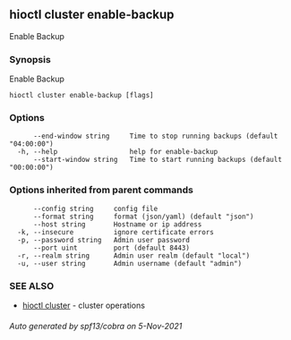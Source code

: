 ## hioctl cluster enable-backup

Enable Backup

### Synopsis

Enable Backup

```
hioctl cluster enable-backup [flags]
```

### Options

```
      --end-window string     Time to stop running backups (default "04:00:00")
  -h, --help                  help for enable-backup
      --start-window string   Time to start running backups (default "00:00:00")
```

### Options inherited from parent commands

```
      --config string     config file
      --format string     format (json/yaml) (default "json")
      --host string       Hostname or ip address
  -k, --insecure          ignore certificate errors
  -p, --password string   Admin user password
      --port uint         port (default 8443)
  -r, --realm string      Admin user realm (default "local")
  -u, --user string       Admin username (default "admin")
```

### SEE ALSO

* [hioctl cluster](hioctl_cluster.md)	 - cluster operations

###### Auto generated by spf13/cobra on 5-Nov-2021
